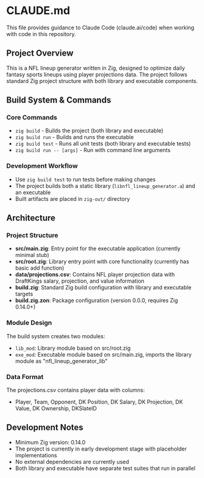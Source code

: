 # CLAUDE.md

This file provides guidance to Claude Code (claude.ai/code) when working with code in this repository.

## Project Overview

This is a NFL lineup generator written in Zig, designed to optimize daily fantasy sports lineups using player projections data. The project follows standard Zig project structure with both library and executable components.

## Build System & Commands

### Core Commands
- `zig build` - Builds the project (both library and executable)
- `zig build run` - Builds and runs the executable
- `zig build test` - Runs all unit tests (both library and executable tests)
- `zig build run -- [args]` - Run with command line arguments

### Development Workflow
- Use `zig build test` to run tests before making changes
- The project builds both a static library (`libnfl_lineup_generator.a`) and an executable
- Built artifacts are placed in `zig-out/` directory

## Architecture

### Project Structure
- **src/main.zig**: Entry point for the executable application (currently minimal stub)
- **src/root.zig**: Library entry point with core functionality (currently has basic add function)
- **data/projections.csv**: Contains NFL player projection data with DraftKings salary, projection, and value information
- **build.zig**: Standard Zig build configuration with library and executable targets
- **build.zig.zon**: Package configuration (version 0.0.0, requires Zig 0.14.0+)

### Module Design
The build system creates two modules:
- `lib_mod`: Library module based on src/root.zig
- `exe_mod`: Executable module based on src/main.zig, imports the library module as "nfl_lineup_generator_lib"

### Data Format
The projections.csv contains player data with columns:
- Player, Team, Opponent, DK Position, DK Salary, DK Projection, DK Value, DK Ownership, DKSlateID

## Development Notes

- Minimum Zig version: 0.14.0
- The project is currently in early development stage with placeholder implementations
- No external dependencies are currently used
- Both library and executable have separate test suites that run in parallel
